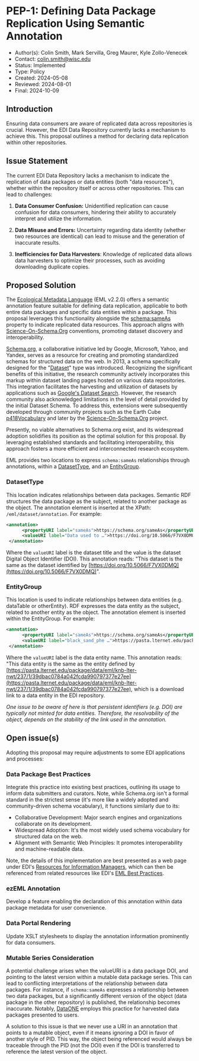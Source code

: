 # PEP-1: Defining Data Package Replication Using Semantic Annotation

* Author(s): Colin Smith, Mark Servilla, Greg Maurer, Kyle Zollo-Venecek
* Contact: colin.smith@wisc.edu
* Status: Implemented
* Type: Policy 
* Created: 2024-05-08
* Reviewed: 2024-08-01
* Final: 2024-10-09


## Introduction

Ensuring data consumers are aware of replicated data across repositories is crucial.  However, the EDI Data Repository currently lacks a mechanism to achieve this. This proposal outlines a method for declaring data replication within other repositories.


## Issue Statement

The current EDI Data Repository lacks a mechanism to indicate the replication of data packages or data entities (both "data resources"), whether within the repository itself or across other repositories. This can lead to challenges:


1. **Data Consumer Confusion:** Unidentified replication can cause confusion for data consumers, hindering their ability to accurately interpret and utilize the information.

2. **Data Misuse and Errors:** Uncertainty regarding data identity (whether two resources are identical) can lead to misuse and the generation of inaccurate results.

4. **Inefficiencies for Data Harvesters**: Knowledge of replicated data allows data harvesters to optimize their processes, such as avoiding downloading duplicate copies.


## Proposed Solution

The [Ecological Metadata Language](https://eml.ecoinformatics.org/eml-ecological-metadata-language) (EML v2.2.0) offers a semantic annotation feature suitable for defining data replication, applicable to both entire data packages and specific data entities within a package. This proposal leverages this functionality alongside the [schema:sameAs](https://schema.org/sameAs) property to indicate replicated data resources. This approach aligns with [Science-On-Schema.Org](https://github.com/ESIPFed/science-on-schema.org/blob/master/guides/Dataset.md) conventions, promoting dataset discovery and interoperability.

[Schema.org](https://schema.org/), a collaborative initiative led by Google, Microsoft, Yahoo, and Yandex, serves as a resource for creating and promoting standardized schemas for structured data on the web. In   2013, a schema specifically designed for the "[Dataset](https://schema.org/Dataset)" type was introduced. Recognizing the significant benefits of this initiative, the research community actively incorporates this markup within dataset landing pages hosted on various data repositories. This integration facilitates the harvesting and utilization of datasets by applications such as [Google's Dataset Search](https://datasetsearch.research.google.com/). However, the research community also acknowledged limitations in the level of detail provided by the initial Dataset Schema. To address this, extensions were subsequently developed through community projects such as the Earth Cube [p418Vocabulary](https://github.com/earthcubearchitecture-project418/p418Vocabulary?tab=readme-ov-file#about) and later by the [Science-On-Schema.Org](https://github.com/ESIPFed/science-on-schema.org) project.

Presently, no viable alternatives to Schema.org exist, and its widespread adoption solidifies its position as the optimal solution for this proposal. By leveraging established standards and facilitating interoperability, this approach fosters a more efficient and interconnected research ecosystem.

EML provides two locations to express `schema:sameAs` relationships through annotations, within a [DatasetType](https://eml.ecoinformatics.org/schema/eml-dataset_xsd#DatasetType), and an [EntityGroup](https://eml.ecoinformatics.org/schema/eml-entity_xsd.html#EntityGroup).


### DatasetType

This location indicates relationships between data packages. Semantic RDF structures the data package as the subject, related to another package as the object. The annotation element is inserted at the XPath: `/eml/dataset/annotation`. For example:

```xml
<annotation>
      <propertyURI label="sameAs">https://schema.org/sameAs</propertyURI>
      <valueURI label="Data used to …">https://doi.org/10.5066/F7VX0DMQ</valueURI>
 </annotation>
```

Where the `valueURI` label is the dataset title and the value is the dataset Digital Object Identifier (DOI). This annotation reads: "This dataset is the same as the dataset identified by [https://doi.org/10.5066/F7VX0DMQ](https://doi.org/10.5066/F7VX0DMQ)".


### EntityGroup

This location is used to indicate relationships between data entities (e.g. dataTable or otherEntity). RDF expresses the data entity as the subject, related to another entity as the object. The annotation element is inserted within the EntityGroup. For example:

```xml
<annotation>
      <propertyURI label="sameAs">https://schema.org/sameAs</propertyURI>
      <valueURI label="black_sand_phe …">https://pasta.lternet.edu/package/data/eml/…</valueURI>
 </annotation>
```

Where the `valueURI` label is the data entity name. This annotation reads: "This data entity is the same as the entity defined by [https://pasta.lternet.edu/package/data/eml/knb-lter-nwt/237/1/39dbac0784a042fcda990797377e27ee](https://pasta.lternet.edu/package/data/eml/knb-lter-nwt/237/1/39dbac0784a042fcda990797377e27ee), which is a download link to a data entity in the EDI repository.

_One issue to be aware of here is that persistent identifiers (e.g. DOI) are typically not minted for data entities. Therefore, the resolvability of the object, depends on the stability of the link used in the annotation._


## Open issue(s)

Adopting this proposal may require adjustments to some EDI applications and processes:

### Data Package Best Practices

Integrate this practice into existing best practices, outlining its usage to inform data submitters and curators. Note, while Schema.org isn't a formal standard in the strictest sense (it's more like a widely adopted and community-driven schema vocabulary), it functions similarly due to its:

- Collaborative Development: Major search engines and organizations collaborate on its development. 
- Widespread Adoption: It's the most widely used schema vocabulary for structured data on the web. 
- Alignment with Semantic Web Principles: It promotes interoperability and machine-readable data.

Note, the details of this implementation are best presented as a web page under EDI's [Resources for Information Managers](https://edirepository.org/resources/resources-for-information-managers), which can then be referenced from related resources like EDI's [EML Best Practices](https://ediorg.github.io/data-package-best-practices/eml-best-practices.html).

### ezEML Annotation

Develop a feature enabling the declaration of this annotation within data package metadata for user convenience.

### Data Portal Rendering

Update XSLT stylesheets to display the annotation information prominently for data consumers.

### Mutable Series Consideration

A potential challenge arises when the valueURI is a data package DOI, and pointing to the latest version within a mutable data package series. This can lead to conflicting interpretations of the relationship between data packages. For instance, if `schema:sameAs` expresses a relationship between two data packages, but a significantly different version of the object (data package in the other repository) is published, the relationship becomes inaccurate. Notably, [DataONE](https://www.dataone.org/) employs this practice for harvested data packages presented to users.

A solution to this issue is that we never use a URI in an annotation that points to a mutable object, even if it means ignoring a DOI in favor of another style of PID. This way, the object being referenced would always be traceable through the PID (not the DOI) even if the DOI is transferred to reference the latest version of the object.
